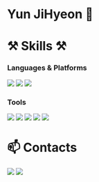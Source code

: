 # Yun JiHyeon 🌱

# ⚒️ Skills ⚒️
### Languages & Platforms
![](https://img.shields.io/badge/Kotlin-7F52FF?style=flat-square&logo=Kotlin&logoColor=white)
![](https://img.shields.io/badge/Java-007396?style=flat-square&logo=Java&logoColor=white)
![](https://img.shields.io/badge/Android-34A853?style=flat-square&logo=Android&logoColor=white)
<br>

### Tools
![](https://img.shields.io/badge/androidstudio-3DDC84?style=flat-square&logo=androidstudio&logoColor=white)
![](https://img.shields.io/badge/firebase-FFCA28?style=flat-square&logo=firebase&logoColor=white)
![](https://img.shields.io/badge/git-F05032?style=flat-square&logo=git&logoColor=white)
![](https://img.shields.io/badge/github-181717?style=flat-square&logo=github&logoColor=white)
![](https://img.shields.io/badge/slack-4A154B?style=flat-square&logo=slack&logoColor=white)



# 📫 Contacts
<a href="https://jenny-daru.tistory.com"><img src="https://img.shields.io/badge/-000000?style=flat-square&logo=tistory&logoColor=white" /></a>
![](https://img.shields.io/badge/jihyeonyun812@gmail.com-EA4335?style=flat-square&logo=gmail&logoColor=white)

